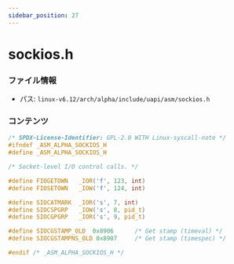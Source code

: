 ```yaml
---
sidebar_position: 27
---
```

# sockios.h

### ファイル情報

- パス: `linux-v6.12/arch/alpha/include/uapi/asm/sockios.h`

### コンテンツ

```h
/* SPDX-License-Identifier: GPL-2.0 WITH Linux-syscall-note */
#ifndef _ASM_ALPHA_SOCKIOS_H
#define _ASM_ALPHA_SOCKIOS_H

/* Socket-level I/O control calls. */

#define FIOGETOWN	_IOR('f', 123, int)
#define FIOSETOWN 	_IOW('f', 124, int)

#define SIOCATMARK	_IOR('s', 7, int)
#define SIOCSPGRP	_IOW('s', 8, pid_t)
#define SIOCGPGRP	_IOR('s', 9, pid_t)

#define SIOCGSTAMP_OLD	0x8906		/* Get stamp (timeval) */
#define SIOCGSTAMPNS_OLD 0x8907		/* Get stamp (timespec) */

#endif /* _ASM_ALPHA_SOCKIOS_H */

```
